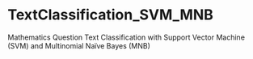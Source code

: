 # TextClassification_SVM_MNB
Mathematics Question Text Classification with Support Vector Machine (SVM) and Multinomial Naïve Bayes (MNB)
